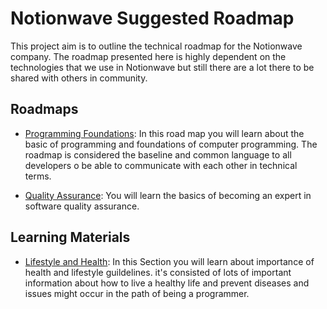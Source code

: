 # Notionwave Suggested Roadmap
This project aim is to outline the technical roadmap for the Notionwave company. The roadmap presented here is highly dependent on the technologies that we use in Notionwave but still there are a lot there to be shared with others in community. 

## Roadmaps 
- [Programming Foundations](./Programming%20Foundations/): In this road map you will learn about the basic of programming and foundations of computer programming. The roadmap is considered the baseline and common language to all developers o be able to communicate with each other in technical terms. 

- [Quality Assurance](./QA/): You will learn the basics of becoming an expert in software quality assurance. 

## Learning Materials
- [Lifestyle and Health](./Programming%20Foundations/Lifestyle/README.md): In this Section you will learn about importance of health and lifestyle guildelines. it's consisted of lots of important information about how to live a healthy life and prevent diseases and issues might occur in the path of being a programmer.
